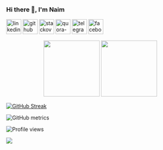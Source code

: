 
### Hi there 👋, I'm Naim

[<img src='https://cdn-icons-png.flaticon.com/512/145/145807.png' alt='linkedin' height='40'>](https://www.linkedin.com/in/zannatulnaim09)
[<img src='https://cdn-icons-png.flaticon.com/512/733/733553.png' alt='github' height='40'>](https://github.com/Zannatul-Naim)
[<img src='https://cdn-icons-png.flaticon.com/512/2111/2111628.png' alt='stackoverflow' height='40'>](https://stackoverflow.com/users/17947102)
[<img src='https://cdn-icons-png.flaticon.com/512/4494/4494531.png' alt='quora-bangla' height=40>](https://www.quora.com/profile/Zannatul-Naim-15-1)
[<img src='https://cdn-icons-png.flaticon.com/512/2111/2111646.png' alt='telegram' height='40'>](https://t.me/zannatulnaim09)
[<img src='https://cdn-icons-png.flaticon.com/512/3670/3670124.png' alt='facebook' height='40'>](https://www.facebook.com/naim33208)


<p align=center>
 <img height="150px"  src="https://github-readme-stats.vercel.app/api?username=Zannatul-Naim&show_icons=true&hide_title=true&hide_border=true&theme=tokyonight&count_private=true" />
  <img height="150px"  src="https://github-readme-stats.vercel.app/api/top-langs/?username=Zannatul-Naim&layout=compact&hide_title=true&hide_border=true&theme=tokyonight&count_private=true" />
  </p>

<!--  CONTRIBUTION AND STREAK BLOCK -->

<!--  [![GitHub Streak](https://github-readme-streak-stats.herokuapp.com/?user=Zannatul-Naim&currStreakNum=2FD3EB&fire=pink&sideLabels=F00&theme=nightowl)](https://git.io/streak-stats)  -->

[![GitHub Streak](https://streak-stats.demolab.com?user=Zannatul-Naim&theme=tokyonight&hide_border=true&border_radius=5)](https://git.io/streak-stats)

<!-- Trophy -->
<!-- ![trophy](https://github-profile-trophy.vercel.app/?username=Zannatul-Naim) -->
    
<!--  Metrics Bar -->
![GitHub metrics](https://metrics.lecoq.io/Zannatul-Naim)
<!--  Profile Views -->
![Profile views](https://gpvc.arturio.dev/Zannatul-Naim)  

<img align="center" src="https://profile-counter.glitch.me/{Zannatul-Naim}/count.svg" /> 
